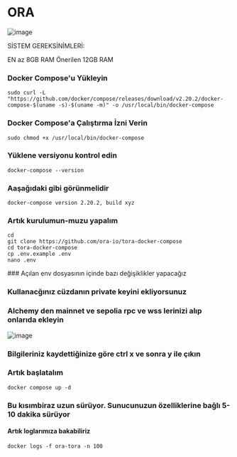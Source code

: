 # ORA
![image](https://github.com/user-attachments/assets/fd448aaf-8731-4e25-ae87-b3e6fad81d54)

SİSTEM GEREKSİNİMLERİ:

EN az 8GB RAM
Önerilen 12GB RAM



### Docker Compose'u Yükleyin
```
sudo curl -L "https://github.com/docker/compose/releases/download/v2.20.2/docker-compose-$(uname -s)-$(uname -m)" -o /usr/local/bin/docker-compose
```
### Docker Compose'a Çalıştırma İzni Verin
```
sudo chmod +x /usr/local/bin/docker-compose
```
### Yüklene versiyonu kontrol edin
```
docker-compose --version
``` 
### Aaşağıdaki gibi görünmelidir
```
docker-compose version 2.20.2, build xyz
```
### Artık kurulumun-muzu yapalım
```
cd
git clone https://github.com/ora-io/tora-docker-compose
cd tora-docker-compose
cp .env.example .env
nano .env
```
### Açılan env dosyasının içinde bazı değişiklikler yapacağız
### Kullanacğınız cüzdanın private keyini ekliyorsunuz
### Alchemy den mainnet ve sepolia rpc ve wss lerinizi alıp onlarıda ekleyin

![image](https://github.com/user-attachments/assets/b6841021-c169-4bcf-8703-240a985208d4)

### Bilgileriniz kaydettiğinize göre ctrl x ve sonra y ile çıkın
### Artık başlatalım
```
docker compose up -d
```
### Bu kısımbiraz uzun sürüyor. Sunucunuzun özelliklerine bağlı 5-10 dakika sürüyor
#### Artık loglarımıza bakabiliriz
```
docker logs -f ora-tora -n 100
```

